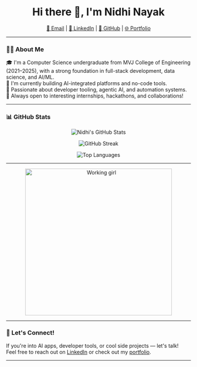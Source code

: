 <h1 align="center">Hi there 👋, I'm Nidhi Nayak</h1>
<p align="center">
  <a href="mailto:nidhinayak1877@gmail.com">📧 Email</a> |
  <a href="https://in.linkedin.com/in/nidhi-nayak-8570842a1" target="_blank">💼 LinkedIn</a> |
  <a href="https://github.com/nidhiknayak" target="_blank">🐙 GitHub</a> |
  <a href="https://nidhiknayak.github.io/nidhi-3d-portfolio/" target="_blank">🌐 Portfolio</a>
</p>

---

### 👩‍💻 About Me

🎓 I'm a Computer Science undergraduate from MVJ College of Engineering (2021–2025), with a strong foundation in full-stack development, data science, and AI/ML.  
🌱 I'm currently building AI-integrated platforms and no-code tools.  
🚀 Passionate about developer tooling, agentic AI, and automation systems.  
💬 Always open to interesting internships, hackathons, and collaborations!

---


### 📊 GitHub Stats

<p align="center">
  <img src="https://github-readme-stats.vercel.app/api?username=nidhiknayak&show_icons=true&theme=radical" alt="Nidhi's GitHub Stats" />
</p>

<p align="center">
  <img src="https://streak-stats.demolab.com?user=nidhiknayak&theme=radical" alt="GitHub Streak" />
</p>

<p align="center">
  <img src="https://github-readme-stats.vercel.app/api/top-langs/?username=nidhiknayak&layout=compact&theme=radical" alt="Top Languages" />
</p>

---

<p align="center">
  <img src="https://media.giphy.com/media/L1R1tvI9svkIWwpVYr/giphy.gif" width="400" alt="Working girl" />
</p>

---

### 🤝 Let's Connect!

If you're into AI apps, developer tools, or cool side projects — let's talk!  
Feel free to reach out on [LinkedIn](https://in.linkedin.com/in/nidhi-nayak-8570842a1) or check out my [portfolio](https://nidhiknayak.github.io/nidhi-3d-portfolio/).

---
